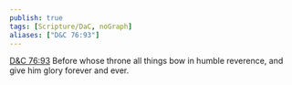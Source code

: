 ```yaml
---
publish: true
tags: [Scripture/DaC, noGraph]
aliases: ["D&C 76:93"]
---
```

[D&C 76:93](https://churchofjesuschrist.org/study/scriptures/dc-testament/dc/76?lang=eng&id=p93#p93) Before whose throne all things bow in humble reverence, and give him glory forever and ever.
